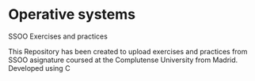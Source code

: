 # Operative systems
SSOO Exercises and practices

This Repository has been created to upload exercises and practices from SSOO asignature coursed at the Complutense University from Madrid.
Developed using C

